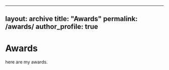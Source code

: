 

---
layout: archive
title: "Awards"
permalink: /awards/
author_profile: true
---
# Awards

here are my awards.

